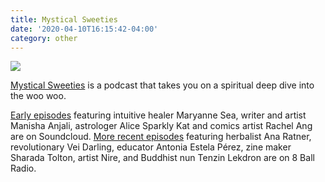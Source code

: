 ```yaml
---
title: Mystical Sweeties
date: '2020-04-10T16:15:42-04:00'
category: other
---
```

![](/img/mystical-sweeties.jpg)

[Mystical Sweeties](https://8ballradio.nyc/show/mystical-sweeties) is a podcast that takes you on a spiritual deep dive into the woo woo. 

[Early episodes](https://soundcloud.com/tara-kenny-5) featuring intuitive healer Maryanne Sea, writer and artist Manisha Anjali, astrologer Alice Sparkly Kat and comics artist Rachel Ang are on Soundcloud. [More recent episodes](https://8ballradio.nyc/show/mystical-sweeties) featuring herbalist Ana Ratner, revolutionary Vei Darling, educator Antonia Estela Pérez, zine maker Sharada Tolton, artist Nire, and Buddhist nun Tenzin Lekdron are on 8 Ball Radio.

